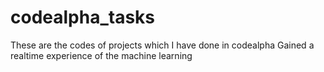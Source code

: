 # codealpha_tasks
These are the codes of projects which I have done in codealpha
Gained a realtime experience of the machine learning

